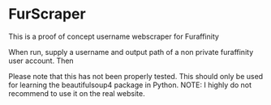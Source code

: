 # FurScraper
This is a proof of concept username webscraper for Furaffinity

When run, supply a username and output path of a non private furaffinity user account.
Then 

Please note that this has not been properly tested. 
This should only be used for learning the beautifulsoup4 package in Python.
NOTE: I highly do not recommend to use it on the real website. 
